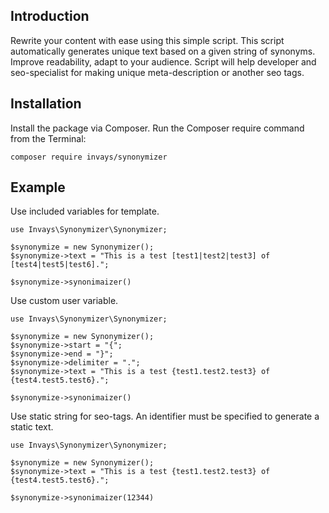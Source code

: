 ## Introduction
Rewrite your content with ease using this simple script. This script automatically generates unique text based on a given string of synonyms. Improve readability, adapt to your audience.
Script will help developer and seo-specialist for making unique meta-description or another seo tags.

## Installation

Install the package via Composer. Run the Composer require command from the Terminal:

```
composer require invays/synonymizer
```

## Example

Use included variables for template.

```
use Invays\Synonymizer\Synonymizer;

$synonymize = new Synonymizer();
$synonymize->text = "This is a test [test1|test2|test3] of [test4|test5|test6].";

$synonymize->synonimaizer()

```

Use custom user variable.
```
use Invays\Synonymizer\Synonymizer;

$synonymize = new Synonymizer();
$synonymize->start = "{";
$synonymize->end = "}";
$synonymize->delimiter = ".";
$synonymize->text = "This is a test {test1.test2.test3} of {test4.test5.test6}.";

$synonymize->synonimaizer()

```

Use static string for seo-tags. An identifier must be specified to generate a static text. 

```
use Invays\Synonymizer\Synonymizer;

$synonymize = new Synonymizer();
$synonymize->text = "This is a test {test1.test2.test3} of {test4.test5.test6}.";

$synonymize->synonimaizer(12344) 

```
